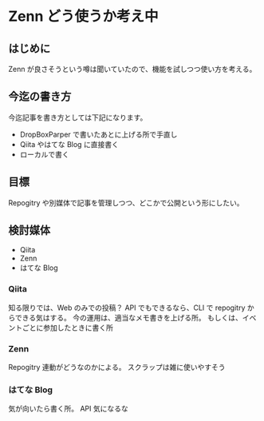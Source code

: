 # Zenn どう使うか考え中

## はじめに

Zenn が良さそうという噂は聞いていたので、機能を試しつつ使い方を考える。

## 今迄の書き方

今迄記事を書き方としては下記になります。

- DropBoxParper で書いたあとに上げる所で手直し
- Qiita やはてな Blog に直接書く
- ローカルで書く

## 目標

Repogitry や別媒体で記事を管理しつつ、どこかで公開という形にしたい。

## 検討媒体

- Qiita
- Zenn
- はてな Blog

### Qiita

知る限りでは、Web のみでの投稿？
API でもできるなら、CLI で repogitry からできる気はする。
今の運用は、適当なメモ書きを上げる所。
もしくは、イベントごとに参加したときに書く所

### Zenn

Repogitry 連動がどうなのかによる。
スクラップは雑に使いやすそう

### はてな Blog

気が向いたら書く所。
API 気になるな
